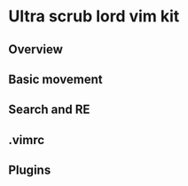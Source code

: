 # Ultra scrub lord vim kit

## Overview

## Basic movement

## Search and RE

## .vimrc

## Plugins


